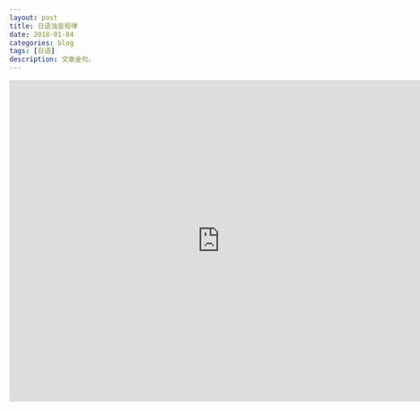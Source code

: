```yaml
---
layout: post
title: 日语浊音规律
date: 2018-01-04
categories: blog
tags: [日语]
description: 文章金句。
---
```



<center><p><iframe id="b" class="b video_pc" src="https://static.hdslb.com/miniloader.swf?cid=26474670&aid=16220988" frameborder="0" width="750" height="572" allowfullscreen="true"></iframe></p>
</center>

 
